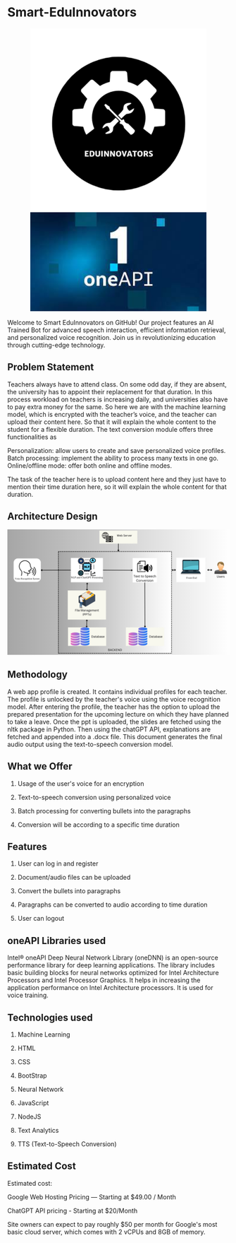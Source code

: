 # Smart-EduInnovators
<p align="center">
  <img src="https://github.com/Prajwal2001532/Smart-EduInnovators/blob/main/eduinnovaors%20logo.png" width="400" alt="Image 1">
  <img src="https://github.com/Prajwal2001532/Smart-EduInnovators/blob/main/oneapi%20logo.jpg" width="400" alt="Image 2">
</p>


Welcome to Smart EduInnovators on GitHub! Our project features an AI Trained Bot for advanced speech interaction, efficient information retrieval, and personalized voice recognition. Join us in revolutionizing education through cutting-edge technology.

## Problem Statement
Teachers always have to attend class. On some odd day, if they are absent, the university has to appoint their replacement for that duration. In this process workload on teachers is increasing daily, and universities also have to pay extra money for the same. So here we are with the machine learning model, which is encrypted with the teacher’s voice, and the teacher can upload their content here.
So that it will explain the whole content to the student for a flexible duration. The text conversion module offers three functionalities as 

Personalization: allow users to create and save personalized voice profiles.
Batch processing: implement the ability to process many  texts in one go.
Online/offline mode: offer both online and offline modes.

The task of the teacher here is to upload content here and they just have to mention their time duration here, so it will explain the whole content for that duration.

## Architecture Design
![alt_text](https://github.com/Prajwal2001532/Smart-EduInnovators/blob/main/Achitecture%20Diagram%20-%20EduInnovators%20(1).png)

## Methodology
A web app profile is created. It contains individual profiles for each teacher. The profile is unlocked by the teacher's voice using the voice recognition model. After entering the profile, the teacher has the option to upload the prepared presentation for the upcoming lecture on which they have planned to take a leave. Once the ppt is uploaded, the slides are fetched using the nltk package in Python. Then using the chatGPT API, explanations are fetched and appended into a .docx file.
This document generates the final audio output using the text-to-speech conversion model.

## What we Offer
1. Usage of the user's voice for an encryption

2. Text-to-speech conversion using personalized voice 

3. Batch processing for converting bullets into the paragraphs

4. Conversion will be according to a specific time duration

## Features

1. User can log in and register

2. Document/audio files can be uploaded
  
3. Convert the bullets into paragraphs
  
4. Paragraphs can be converted to audio according to time duration

5. User can logout

## oneAPI Libraries used

Intel® oneAPI Deep Neural Network Library (oneDNN) is an open-source performance library for deep learning applications. The library includes basic building blocks for neural networks optimized for Intel Architecture Processors and Intel Processor Graphics. It helps in increasing the application performance on Intel Architecture processors. It is used for voice training.

## Technologies used

1. Machine Learning

2. HTML

3. CSS

4. BootStrap

5. Neural Network

6. JavaScript

7. NodeJS

8. Text Analytics

9. TTS (Text-to-Speech Conversion)

## Estimated Cost

Estimated cost:

Google Web Hosting Pricing — Starting at $49.00 / Month

ChatGPT API pricing - Starting at $20/Month

Site owners can expect to pay roughly $50 per month for Google's most basic cloud server, which comes with 2 vCPUs and 8GB of memory.
